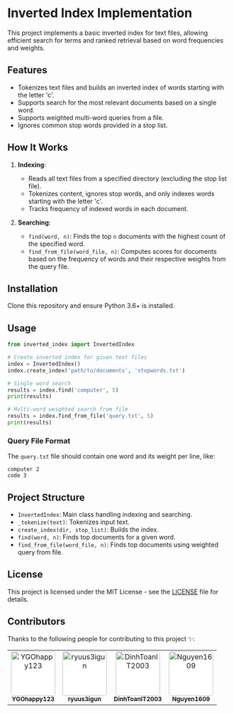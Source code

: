 # Inverted Index Implementation

This project implements a basic inverted index for text files, allowing efficient search for terms and ranked retrieval based on word frequencies and weights.

## Features

-   Tokenizes text files and builds an inverted index of words starting with the letter 'c'.
-   Supports search for the most relevant documents based on a single word.
-   Supports weighted multi-word queries from a file.
-   Ignores common stop words provided in a stop list.

## How It Works

1. **Indexing**:

    - Reads all text files from a specified directory (excluding the stop list file).
    - Tokenizes content, ignores stop words, and only indexes words starting with the letter 'c'.
    - Tracks frequency of indexed words in each document.

2. **Searching**:
    - `find(word, n)`: Finds the top `n` documents with the highest count of the specified word.
    - `find_from_file(word_file, n)`: Computes scores for documents based on the frequency of words and their respective weights from the query file.

## Installation

Clone this repository and ensure Python 3.6+ is installed.

## Usage

```python
from inverted_index import InvertedIndex

# Create inverted index for given text files
index = InvertedIndex()
index.create_index('path/to/documents', 'stopwords.txt')

# Single word search
results = index.find('computer', 5)
print(results)

# Multi-word weighted search from file
results = index.find_from_file('query.txt', 5)
print(results)
```

### Query File Format

The `query.txt` file should contain one word and its weight per line, like:

```text
computer 2
code 3
```

## Project Structure

-   `InvertedIndex`: Main class handling indexing and searching.
-   `_tokenize(text)`: Tokenizes input text.
-   `create_index(dir, stop_list)`: Builds the index.
-   `find(word, n)`: Finds top documents for a given word.
-   `find_from_file(word_file, n)`: Finds top documents using weighted query from file.

## License

This project is licensed under the MIT License - see the [LICENSE](LICENSE) file for details.

## Contributors

Thanks to the following people for contributing to this project ✨:

<table>
    <tr>
        <td align="center">
            <a href="https://github.com/YGOhappy123">
                <img 
                    src="https://avatars.githubusercontent.com/u/90592072?v=4"
                    alt="YGOhappy123" width="100px;" height="100px;" 
                    style="border-radius: 4px; background: #fff;"
                /><br />
                <sub><b>YGOhappy123</b></sub>
            </a>
        </td>
        <td align="center">
            <a href="https://github.com/ryuus3igun">
                <img 
                    src="https://avatars.githubusercontent.com/u/126484739?v=4"
                    alt="ryuus3igun" width="100px;" height="100px;"                 
                    style="border-radius: 4px; background: #fff;"
                /><br />
                <sub><b>ryuus3igun</b></sub>
            </a>
        </td>
        <td align="center">
            <a href="https://github.com/DinhToanIT2003">
                <img 
                    src="https://avatars.githubusercontent.com/u/126399422?v=4"
                    alt="DinhToanIT2003" width="100px;" height="100px;"                 
                    style="border-radius: 4px; background: #fff;"
                /><br />
                <sub><b>DinhToanIT2003</b></sub>
            </a>
        </td>
        <td align="center">
            <a href="https://github.com/Nguyen1609">
                <img 
                    src="https://avatars.githubusercontent.com/u/126648891?v=4"
                    alt="Nguyen1609" width="100px;" height="100px;"
                    style="border-radius: 4px; background: #fff;"
                /><br />
                <sub><b>Nguyen1609</b></sub>
            </a>
        </td>
    </tr>
</table>
